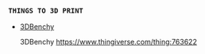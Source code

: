 ### `THINGS TO 3D PRINT`

+ [3DBenchy](https://www.electronicscomp.com/arduino-)

   3DBenchy   https://www.thingiverse.com/thing:763622
